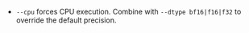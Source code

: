 - `--cpu` forces CPU execution. Combine with `--dtype bf16|f16|f32` to override the default precision.